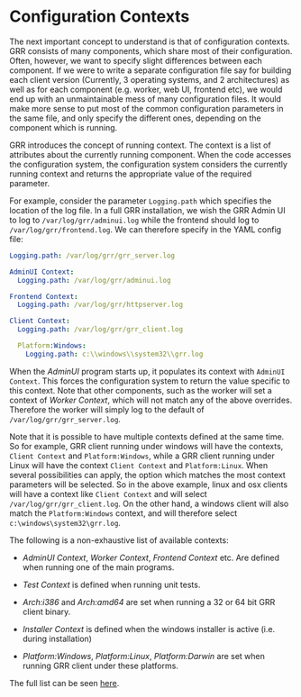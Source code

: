 # Configuration Contexts

The next important concept to understand is that of configuration
contexts. GRR consists of many components, which share most of their
configuration. Often, however, we want to specify slight differences
between each component. If we were to write a separate configuration
file say for building each client version (Currently, 3 operating systems, and 2
architectures) as well as for each component (e.g. worker, web UI,
frontend etc), we would end up with an unmaintainable mess of many
configuration files. It would make more sense to put most of the common
configuration parameters in the same file, and only specify the
different ones, depending on the component which is running.

GRR introduces the concept of running context. The context is a list of
attributes about the currently running component. When the code accesses
the configuration system, the configuration system considers the
currently running context and returns the appropriate value of the
required parameter.

For example, consider the parameter `Logging.path` which specifies the
location of the log file. In a full GRR installation, we wish the GRR Admin
UI to log to `/var/log/grr/adminui.log` while the frontend should log to
`/var/log/grr/frontend.log`. We can therefore specify in the YAML config
file:

``` yaml
Logging.path: /var/log/grr/grr_server.log

AdminUI Context:
  Logging.path: /var/log/grr/adminui.log

Frontend Context:
  Logging.path: /var/log/grr/httpserver.log

Client Context:
  Logging.path: /var/log/grr/grr_client.log

  Platform:Windows:
    Logging.path: c:\\windows\\system32\\grr.log
```

When the *AdminUI* program starts up, it populates its context with
`AdminUI Context`. This forces the configuration system to return the
value specific to this context. Note that other components, such as the
worker will set a context of *Worker Context*, which will not match any
of the above overrides. Therefore the worker will simply log to the
default of `/var/log/grr/grr_server.log`.

Note that it is possible to have multiple contexts defined at the same
time. So for example, GRR client running under windows will have the
contexts, `Client Context` and `Platform:Windows`, while a GRR client
running under Linux will have the context `Client Context` and
`Platform:Linux`. When several possibilities can apply, the option which
matches the most context parameters will be selected. So in the above
example, linux and osx clients will have a context like `Client Context`
and will select `/var/log/grr/grr_client.log`. On the other hand, a
windows client will also match the `Platform:Windows` context, and will
therefore select `c:\windows\system32\grr.log`.

The following is a non-exhaustive list of available contexts:

  - *AdminUI Context*, *Worker Context*, *Frontend Context* etc. Are
    defined when running one of the main programs.

  - *Test Context* is defined when running unit tests.

  - *Arch:i386* and *Arch:amd64* are set when running a 32 or 64 bit
    GRR client binary.

  - *Installer Context* is defined when the windows installer is active
    (i.e. during installation)

  - *Platform:Windows*, *Platform:Linux*, *Platform:Darwin* are set when
    running GRR client under these platforms.

The full list can be seen [here](https://github.com/google/grr/blob/master/grr/core/grr_response_core/config/contexts.py).
